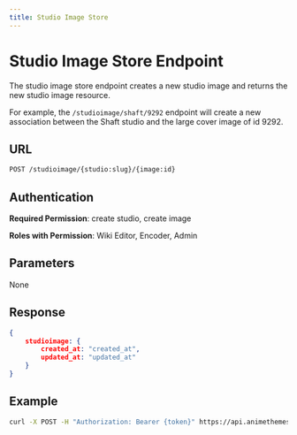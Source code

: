 ```yaml
---
title: Studio Image Store
---
```


# Studio Image Store Endpoint

The studio image store endpoint creates a new studio image and returns the new studio image resource.

For example, the `/studioimage/shaft/9292` endpoint will create a new association between the Shaft studio and the large cover image of id 9292.

## URL

```sh
POST /studioimage/{studio:slug}/{image:id}
```

## Authentication

**Required Permission**: create studio, create image

**Roles with Permission**: Wiki Editor, Encoder, Admin

## Parameters

None

## Response

```json
{
    studioimage: {
        created_at: "created_at",
        updated_at: "updated_at"
    }
}
```

## Example

```bash
curl -X POST -H "Authorization: Bearer {token}" https://api.animethemes.moe/studioimage/shaft/9292
```
